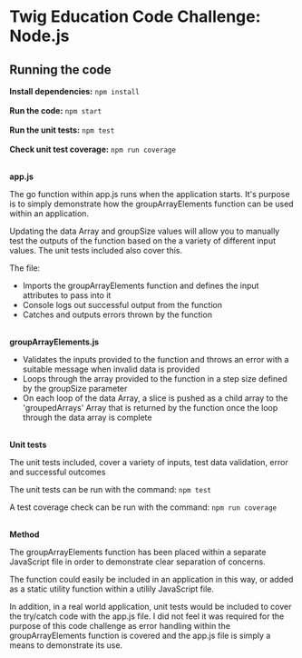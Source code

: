 # Twig Education Code Challenge: Node.js #

## Running the code ##

**Install dependencies:** `npm install`
\
\
**Run the code:** `npm start`
\
\
**Run the unit tests:** `npm test`
\
\
**Check unit test coverage:** `npm run coverage`

\
**app.js**

The go function within app.js runs when the application starts. It's purpose is to simply demonstrate how the groupArrayElements function can be used within an application. 

Updating the data Array and groupSize values will allow you to manually test the outputs of the function based on the a variety of different input values. The unit tests included also cover this. 

The file:
- Imports the groupArrayElements function and defines the input attributes to pass into it
- Console logs out successful output from the function
- Catches and outputs errors thrown by the function

\
**groupArrayElements.js**

- Validates the inputs provided to the function and throws an error with a suitable message when invalid data is provided
- Loops through the array provided to the function in a step size defined by the groupSize parameter
- On each loop of the data Array, a slice is pushed as a child array to the 'groupedArrays' Array that is returned by the function once the loop through the data array is complete 

\
**Unit tests**

The unit tests included, cover a variety of inputs, test data validation, error and successful outcomes

The unit tests can be run with the command: `npm test`

A test coverage check can be run with the command: `npm run coverage`

\
**Method**

The groupArrayElements function has been placed within a separate JavaScript file in order to demonstrate clear separation of concerns.

The function could easily be included in an application in this way, or added as a static utility function within a utilily JavaScript file.  

In addition, in a real world application, unit tests would be included to cover the try/catch code with the app.js file. I did not feel it was required for the purpose of this code challenge as error handling within the groupArrayElements function is covered and the app.js file is simply a means to demonstrate its use. 